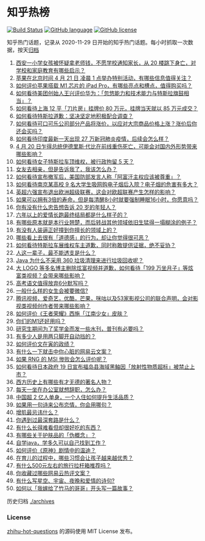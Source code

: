 # 知乎热榜
[![Build Status](https://github.com/ToWeLong/zhihu-hot-questions/workflows/CI/badge.svg)](https://github.com/ToWeLong/zhihu-hot-questions/actions)
[![GitHub language](https://img.shields.io/badge/language-golang-orange.svg)](https://golang.org/)
[![GitHub license](https://img.shields.io/github/license/ToWeLong/zhihu-hot-questions)](https://github.com/ToWeLong/zhihu-hot-questions/blob/main/LICENSE)

知乎热门话题，记录从 2020-11-29 日开始的知乎热门话题。每小时抓取一次数据，按天[归档](./archives)

<!-- BEGIN -->

1. [西安一小学女孩被怀疑拿老师钱，不愿学校通知家长，从 20 楼跳下身亡，对学校和家庭教育有哪些启示？](https://www.zhihu.com/question/455453377)
1. [苹果在北京时间 4 月 21 日 凌晨 1 点举办特别活动，有哪些信息值得关注？](https://www.zhihu.com/question/455703264)
1. [如何评价苹果搭载 M1 芯片的 iPad Pro，有哪些亮点和槽点，值得购买吗？](https://www.zhihu.com/question/455712081)
1. [如何看待美团创始人王兴评价华为：「忽悠能力和技术能力与特斯拉旗鼓相当」？](https://www.zhihu.com/question/455309241)
1. [如何看待上海 12 平「刀片房」挂牌价 80 万元，挂牌当天就以 85 万元成交？](https://www.zhihu.com/question/455594188)
1. [如何看待特斯拉道歉：坚决坚定地积极配合调查？](https://www.zhihu.com/question/455697188)
1. [如何看待可口可乐公司部分产品将涨价，以应对大宗商品价格上涨？涨价后你还会买吗？](https://www.zhihu.com/question/455623192)
1. [如何看待印度最新一天出现 27 万新冠肺炎疫情，后续会怎么样？](https://www.zhihu.com/question/455382725)
1. [4 月 20 日乍得总统伊德里斯·代比在前线重伤死亡，可能会对国内外形势带来哪些影响？](https://www.zhihu.com/question/455654724)
1. [如何看待女子特斯拉车顶维权，被行政拘留 5 天？](https://www.zhihu.com/question/455545763)
1. [女友去相亲，但是告诉我了，我该怎么办？](https://www.zhihu.com/question/454792762)
1. [如何看待宣布撤军后，美国防部发言人称「阿富汗主权应该被尊重」？](https://www.zhihu.com/question/455674435)
1. [如何看待南京某高校 9 名大学生吸网购电子烟后入院？电子烟的危害有多大？](https://www.zhihu.com/question/455599780)
1. [英超六强宣布退出欧洲超级联赛，这会对欧超联赛产生怎样的影响？](https://www.zhihu.com/question/455718598)
1. [如果可以拥有3倍的寿命，但是每清醒8小时就要强制睡眠16小时，你愿意吗？](https://www.zhihu.com/question/454343075)
1. [你有没有什么忠告想告诉 20 岁的年轻人？](https://www.zhihu.com/question/34225818)
1. [六年以上的爱情长跑最终结局都是什么样子的？](https://www.zhihu.com/question/27477378)
1. [有哪些原本就是本行业翘楚，而后转战其他领域依旧生猛得一塌糊涂的例子？](https://www.zhihu.com/question/41233342)
1. [有没有人装逼正好撞到你擅长的领域上的？](https://www.zhihu.com/question/338688699)
1. [哪些看上去很有「道德感」的行为，却让你觉得很可恶？](https://www.zhihu.com/question/271011718)
1. [如何看待特斯拉车展维权车主道歉，同时称敢提供证据，绝不妥协？](https://www.zhihu.com/question/455582869)
1. [人这一辈子，最不能透支是什么？](https://www.zhihu.com/question/422796779)
1. [Java 为什么不采用 360 垃圾清理来进行垃圾回收呢？](https://www.zhihu.com/question/36014646)
1. [大 LOGO 等多名博主删除炫富视频并道歉，如何看待「199 万坐月子」等炫富类视频？会带来哪些影响？](https://www.zhihu.com/question/455431114)
1. [高考语文值得放弃6分默写吗？](https://www.zhihu.com/question/416068288)
1. [一般什么样的女生会被要微信?](https://www.zhihu.com/question/323245237)
1. [腾讯视频，爱奇艺，优酷，芒果，咪咕以及53家影视公司的联合声明，会对影视类视频创作者带来哪些影响？](https://www.zhihu.com/question/453832783)
1. [如何评价《王者荣耀》西施「江南少女」皮肤？](https://www.zhihu.com/question/455521817)
1. [你们的M1还好用吗？](https://www.zhihu.com/question/447835410)
1. [研究生期间为了奖学金而发一些水刊，普刊有必要吗？](https://www.zhihu.com/question/404045451)
1. [有多少人是用两只脚开自动挡的？](https://www.zhihu.com/question/453321559)
1. [如何评价文在寅的政绩？](https://www.zhihu.com/question/452986162)
1. [有什么一下就击中你心脏的网易云文案？](https://www.zhihu.com/question/435528975)
1. [如果 RNG 的 MSI 惨败会怎么评价呢？](https://www.zhihu.com/question/455536642)
1. [如何看待日本政府 19 日宣布福岛县海域黑鲉因「放射性物质超标」被禁止上市？](https://www.zhihu.com/question/455553400)
1. [西方历史上有哪些有才无德的著名人物？](https://www.zhihu.com/question/443555395)
1. [每天一坐在办公室就想辞职，怎么办？](https://www.zhihu.com/question/449760223)
1. [中国超 2 亿人单身，一个人住如何提升生活品质？](https://www.zhihu.com/question/455461691)
1. [如果用一句诗来公布恋情，你会用哪句？](https://www.zhihu.com/question/313158579)
1. [增肌最忌讳什么？](https://www.zhihu.com/question/455145102)
1. [你遇到过最深套路是什么？](https://www.zhihu.com/question/47297527)
1. [有什么长得难看但却很好吃的东西？](https://www.zhihu.com/question/37551688)
1. [有哪些关于护肤品的「伪概念」？](https://www.zhihu.com/question/445982990)
1. [自学java，学多久可以自己找到工作？](https://www.zhihu.com/question/267403723)
1. [如何评价《原神》剧情中的温迪？](https://www.zhihu.com/question/449640545)
1. [在育儿的过程中，哪些习惯会让孩子越来越优秀？](https://www.zhihu.com/question/388280409)
1. [有什么500元左右的旅行拉杆箱推荐吗？](https://www.zhihu.com/question/445121342)
1. [你收藏过哪些网易云热评文案？](https://www.zhihu.com/question/448734790)
1. [有什么写星空、宇宙、夜晚和爱情的诗句?](https://www.zhihu.com/question/46802818)
1. [如何以「我嫁给了竹马的哥哥」开头写一篇故事？](https://www.zhihu.com/question/435103867)

<!-- END -->

历史归档 [./archives](./archives)


### License
[zhihu-hot-questions](https://github.com/towelong/zhihu-hot-questions) 的源码使用 MIT License 发布。